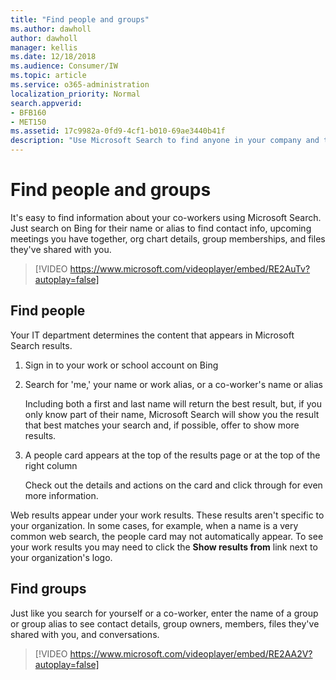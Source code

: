 ```yaml
---
title: "Find people and groups"
ms.author: dawholl
author: dawholl
manager: kellis
ms.date: 12/18/2018
ms.audience: Consumer/IW
ms.topic: article
ms.service: o365-administration
localization_priority: Normal
search.appverid:
- BFB160
- MET150
ms.assetid: 17c9982a-0fd9-4cf1-b010-69ae3440b41f
description: "Use Microsoft Search to find anyone in your company and the information that you'll see"
---
```


# Find people and groups

It's easy to find information about your co-workers using Microsoft Search. Just search on Bing for their name or alias to find contact info, upcoming meetings you have together, org chart details, group memberships, and files they've shared with you.
  
> [!VIDEO https://www.microsoft.com/videoplayer/embed/RE2AuTv?autoplay=false]
  
## Find people

Your IT department determines the content that appears in Microsoft Search results.
  
1. Sign in to your work or school account on Bing
    
2. Search for 'me,' your name or work alias, or a co-worker's name or alias
    
    Including both a first and last name will return the best result, but, if you only know part of their name, Microsoft Search will show you the result that best matches your search and, if possible, offer to show more results.
    
3. A people card appears at the top of the results page or at the top of the right column
    
    Check out the details and actions on the card and click through for even more information.
    
Web results appear under your work results. These results aren't specific to your organization. In some cases, for example, when a name is a very common web search, the people card may not automatically appear. To see your work results you may need to click the **Show results from** link next to your organization's logo. 
  
## Find groups

Just like you search for yourself or a co-worker, enter the name of a group or group alias to see contact details, group owners, members, files they've shared with you, and conversations.
  
> [!VIDEO https://www.microsoft.com/videoplayer/embed/RE2AA2V?autoplay=false]
  

  


